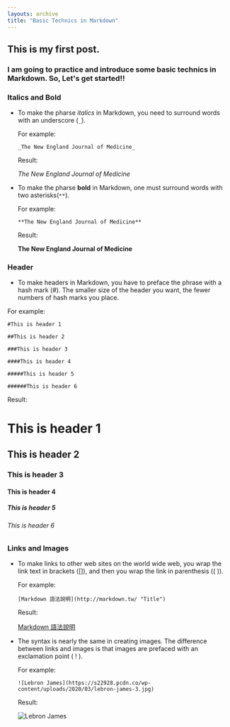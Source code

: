 ```yaml
---
layouts: archive
title: "Basic Technics in Markdown"
---
```

## This is my first post. 
### I am going to practice and introduce some basic technics in Markdown. So, Let's get started!!
### Italics and Bold
* To make the pharse _italics_ in Markdown, you need to surround words with an underscore (`_`).

  For example: 

  `_The New England Journal of Medicine_`

  Result:

  _The New England Journal of Medicine_

* To make the pharse **bold** in Markdown, one must surround words with two asterisks(`**`).
  
  For example: 

  `**The New England Journal of Medicine**`

  Result:

  **The New England Journal of Medicine**

### Header
* To make headers in Markdown, you have to preface the phrase with a hash mark (#).
The smaller size of the header you want, the fewer numbers of hash marks you place. 

For example:

  `#This is header 1`

  `##This is header 2`

  `###This is header 3`

  `####This is header 4`

  `#####This is header 5`

  `######This is header 6`

Result:

  # This is header 1
  ## This is header 2
  ### This is header 3
  #### This is header 4
  ##### This is header 5
  ###### This is header 6

### Links and Images
* To make links to other web sites on the world wide web, you wrap the link text in brackets ([]), and then you wrap the link in parenthesis (( )).

  For example: 

  `[Markdown 語法說明](http://markdown.tw/ "Title")`

  Result:

  [Markdown 語法說明](http://markdown.tw/ "Title")
  
* The syntax is nearly the same in  creating images. The difference between links and images is that images are prefaced with an exclamation point ( ! ).

  For example: 

  `![Lebron James](https://s22928.pcdn.co/wp-content/uploads/2020/03/lebron-james-3.jpg)`

  Result:

  ![Lebron James](https://s22928.pcdn.co/wp-content/uploads/2020/03/lebron-james-3.jpg)












